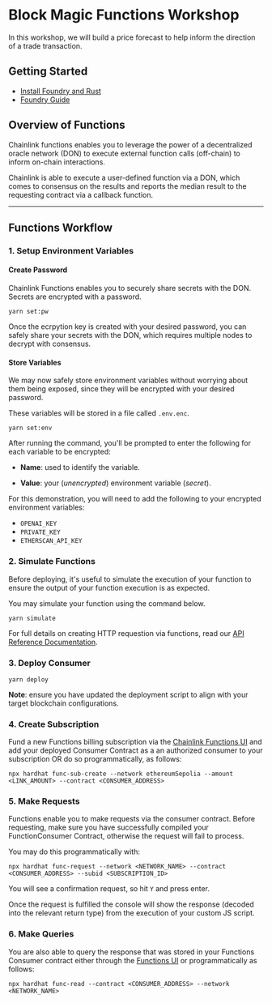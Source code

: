 # Block Magic Functions Workshop
In this workshop, we will build a price forecast to help inform the direction of a trade transaction.

## Getting Started
- [Install Foundry and Rust](/docs/INSTALL.md)
- [Foundry Guide](/docs/FOUNDRY.md)

## Overview of Functions
Chainlink functions enables you to leverage the power of a decentralized oracle network (DON) to execute external function calls (off-chain) to inform on-chain interactions.

Chainlink is able to execute a user-defined function via a DON, which comes to consensus on the results and reports the median result to the requesting contract via a callback function.

---

## Functions Workflow

### 1. Setup Environment Variables

#### Create Password
Chainlink Functions enables you to securely share secrets with the DON. Secrets are encrypted with a password.
```
yarn set:pw
```
Once the ecrpytion key is created with your desired password, you can safely share your secrets with the DON, which requires multiple nodes to decrypt with consensus.

#### Store Variables

We may now safely store environment variables without worrying about them being exposed, since they will be encrypted with your desired password. 

These variables will be stored in a file called `.env.enc`.

```
yarn set:env
```
After running the command, you'll be prompted to enter the following for each variable to be encrypted:

- **Name**: used to identify the variable.

- **Value**: your (*unencrypted*) environment variable (*secret*).

For this demonstration, you will need to add the following to your encrypted environment variables:
- `OPENAI_KEY`
- `PRIVATE_KEY`
- `ETHERSCAN_API_KEY`



### 2. Simulate Functions
Before deploying, it's useful to simulate the execution of your function to ensure the output of your function execution is as expected.

You may simulate your function using the command below.

```
yarn simulate
```

For full details on creating HTTP requestion via functions, read our [API Reference Documentation](https://docs.chain.link/chainlink-functions/api-reference/javascript-source).

### 3. Deploy Consumer

```
yarn deploy
```

**Note**: ensure you have updated the deployment script to align with your target blockchain configurations.

### 4. Create Subscription
Fund a new Functions billing subscription via the [Chainlink Functions UI](https://functions.chain.link/) and add your deployed Consumer Contract as a an authorized consumer to your subscription OR do so programmatically, as follows: <br />
```
npx hardhat func-sub-create --network ethereumSepolia --amount <LINK_AMOUNT> --contract <CONSUMER_ADDRESS>
```

### 5. Make Requests
Functions enable you to make requests via the consumer contract. Before requesting, make sure you have successfully compiled your FunctionConsumer Contract, otherwise the request will fail to process.

You may do this programmatically with: <br/>
```
npx hardhat func-request --network <NETWORK_NAME> --contract <CONSUMER_ADDRESS> --subid <SUBSCRIPTION_ID>
``` 

You will see a confirmation request, so hit `Y` and press enter. 

Once the request is fulfilled the console will show the response (decoded into the relevant return type) from the execution of your custom JS script.

### 6. Make Queries
You are also able to query the response that was stored in your Functions Consumer contract either through the [Functions UI](https://functions.chain.link/) or programmatically as follows: <br/>
```
npx hardhat func-read --contract <CONSUMER_ADDRESS> --network <NETWORK_NAME>
```